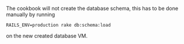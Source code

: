 The cookbook will not create the database schema, this has to be done manually by running

    RAILS_ENV=production rake db:schema:load
    
on the new created database VM. 
